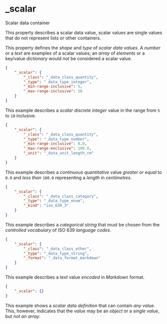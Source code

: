 # _scalar

Scalar data container

This property describes a scalar data value, scalar values are single values that do not represent lists or other containers.

This property defines the *shape* and *type* of *scalar data values*. A *number* or a *text* are examples of a scalar values; an *array* of *elements* or a key/value *dictionary* would *not* be considered a scalar value.

```json
{
    "_scalar": {
        "_class": "_data_class_quantity",
        "_type": "_data_type_integer",
        "_min-range-inclusive": 5,
        "_max-range-inclusive": 10
    }
}
```

This example describes a *scalar discrete integer* value in the range from `5` to `10` inclusive.

```json
{
    "_scalar": {
        "_class": "_data_class_quantity",
        "_type": "_data_type_number",
        "_min-range-inclusive": 0.0,
        "_max-range-exclusive": 100.0,
        "_unit": "_data_unit_length_cm"
    }
}
```

This example describes a *continuous quantitative* value *greater or equal* to `0.0` and *less than* `100.0` representing a *length* in *centimetres*.

```json
{
    "_scalar": {
        "_class": "_data_class_category",
        "_type": "_data_type_enum",
        "_kind": "iso_639_3"
    }
}
```

This example describes a *categorical string* that must be chosen from the *controlled vocabulary* of ISO 639 *language codes*.

```json
{
    "_scalar": {
        "_class": "_data_class_other",
        "_type": "_data_type_string",
        "_format": "_data_format_markdown"
    }
}
```

This example describes a *text* value *encoded* in *Markdown* format.

```json
{
    "_scalar": {}
}
```

This example shows a *scalar data definition* that can contain *any value*. This, however, indicates that the *value* may be an *object* or a *single value*, but *not an array*.
